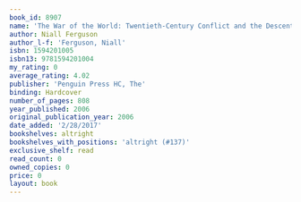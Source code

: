 ```yaml
---
book_id: 8907
name: 'The War of the World: Twentieth-Century Conflict and the Descent of the West'
author: Niall Ferguson
author_l-f: 'Ferguson, Niall'
isbn: 1594201005
isbn13: 9781594201004
my_rating: 0
average_rating: 4.02
publisher: 'Penguin Press HC, The'
binding: Hardcover
number_of_pages: 808
year_published: 2006
original_publication_year: 2006
date_added: '2/28/2017'
bookshelves: altright
bookshelves_with_positions: 'altright (#137)'
exclusive_shelf: read
read_count: 0
owned_copies: 0
price: 0
layout: book
---
```

